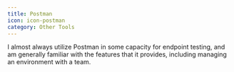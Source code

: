 ```yaml
---
title: Postman
icon: icon-postman
category: Other Tools
---
```

I almost always utilize Postman in some capacity for endpoint testing, and am generally familiar with the features that it provides, including managing an environment with a team.